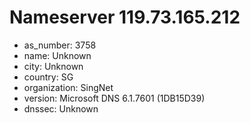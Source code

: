 # Nameserver 119.73.165.212

* as_number: 3758
* name: Unknown
* city: Unknown
* country: SG
* organization: SingNet
* version: Microsoft DNS 6.1.7601 (1DB15D39)
* dnssec: Unknown

